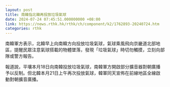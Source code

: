 ```yaml
---
layout: post
title: 南韓指北韓再投放垃圾氣球
date: 2024-07-24 07:45:51.000000000 +08:00
link: https://news.rthk.hk/rthk/ch/component/k2/1762893-20240724.htm
categories: rthk
---
```


南韓軍方表示，北韓早上向南韓方向投放垃圾氣球，氣球乘風飛向京畿道北部地區，提醒民眾注意氣球搭載的物體墜落，發現「垃圾氣球」時切勿觸摸，立刻向部隊或警方報告。

報道說，平壤本月18日向南韓投放垃圾氣球，南韓軍方開啟部分擴音器對朝廣播予以反制。但北韓本月21日上午再次投放氣球，韓軍同天宣佈在前線地區全線啟動對朝擴音廣播。
